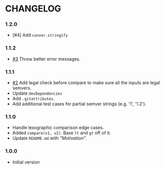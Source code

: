 # CHANGELOG

### 1.2.0

- [#4] Add `conver.stringify`

### 1.1.2

- [#3] Throw better error messages.

### 1.1.1

- [#2] Add legal check before compare to make sure all the inputs are legal semvers.
- Update `devDependencies`
- Add `.gitattributes`.
- Add additional test cases for partial semver strings (e.g. '1', '1.2').

### 1.1.0

- Handle lexographic comparison edge cases.
- Added `compare(v1, v2)`. Base `lt` and `gt` off of it.
- Update `README.md` with _"Motivation"_.

### 1.0.0

- Initial version

[#2]: https://github.com/indexzero/conver/pull/2
[#3]: https://github.com/indexzero/conver/pull/3
